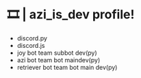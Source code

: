 # 🎞 | azi_is_dev profile!
- discord.py
- discord.js
- joy bot team subbot dev(py)
- azi bot team bot maindev(py)
- retriever bot team bot main dev(py)
